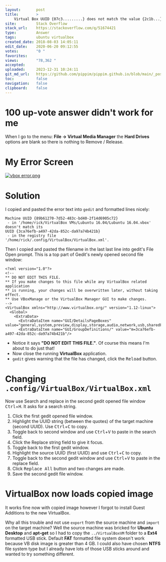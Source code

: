 ```yaml
---
layout:       post
title:        >
    Virtual Box UUID {07c3.........} does not match the value {2c1b...} stored in the media registry
site:         Stack Overflow
stack_url:    https://stackoverflow.com/q/51674421
type:         Answer
tags:         ubuntu virtualbox
created_date: 2018-08-03 14:05:11
edit_date:    2020-06-20 09:12:55
votes:        "0 "
favorites:    
views:        "78,362 "
accepted:     
uploaded:     2023-12-31 10:24:11
git_md_url:   https://github.com/pippim/pippim.github.io/blob/main/_posts/2018/2018-08-03-Virtual-Box-UUID-_07c3........._-does-not-match-the-value-_2c1b..._-stored-in-the-media-registry.md
toc:          false
navigation:   false
clipboard:    false
---
```


# 100 up-vote answer didn't work for me

When I go to the menu: **File → Virtual Media Manager** the **Hard Drives** options are blank so there is nothing to Remove / Release.

# My Error Screen

[![vbox error.png][1]][1]

# Solution

I copied and pasted the error text into `gedit` and formatted lines nicely:

``` 
Machine UUID {89b61270-7d52-483c-bd40-2f14d6905c72}
 - in '/home/rick/VirtualBox VMs/Lubuntu 16.04/Lubuntu 16.04.vbox' doesn't match its 
UUID {3ca76efb-a497-42da-852c-da97a74b421b}
 - in the registry file '/home/rick/.config/VirtualBox/VirtualBox.xml'.
```

Then I copied and pasted the filename in the last last line into gedit's File Open prompt. This is a top part of Gedit's newly opened second file window:

``` 
<?xml version="1.0"?>
<!--
** DO NOT EDIT THIS FILE.
** If you make changes to this file while any VirtualBox related application
** is running, your changes will be overwritten later, without taking effect.
** Use VBoxManage or the VirtualBox Manager GUI to make changes.
-->
<VirtualBox xmlns="http://www.virtualbox.org/" version="1.12-linux">
  <Global>
    <ExtraData>
      <ExtraDataItem name="GUI/DetailsPageBoxes" value="general,system,preview,display,storage,audio,network,usb,sharedFolders,description"/>
      <ExtraDataItem name="GUI/GroupDefinitions/" value="m=3ca76efb-a497-42da-852c-da97a74b421b"/>
```

- Notice it says **"DO NOT EDIT THIS FILE."**. Of course this means I'm about to do just that!
- Now close the running **VirtualBox** application.
- `gedit` gives warning that the file has changed, click the <kbd>Reload</kbd> button.

# Changing `.config/VirtualBox/VirtualBox.xml`

Now use Search and replace in the second gedit opened file window <kbd>Ctrl</kbd>+<kbd>H</kbd>. It asks for a search string. 

1. Click the first gedit opened file window.
2. Highlight the UUID string (between the quotes) of the target machine (second UUID). Use <kbd>Ctrl</kbd>+<kbd>C</kbd> to copy.
3. Toggle back to second window and use <kbd>Ctrl</kbd>+<kbd>V</kbd> to paste in the search field.
4. Click the Replace string field to give it focus.
5. Toggle back to the first gedit window.
6. Highlight the source UUID (first UUID) and use <kbd>Ctrl</kbd>+<kbd>C</kbd> to copy.
7. Toggle back to the second gedit window and use <kbd>Ctrl</kbd>+<kbd>V</kbd> to paste in the replace field.
8. Click <kbd>Replace All</kbd> button and two changes are made.
9. Save the second gedit file window.

# VirtualBox now loads copied image

It works fine now with copied image however I forgot to install Guest Additions to the new VirtualBox. 

Why all this trouble and not use `export` from the source machine and `import` on the target machine? Well the source machine was bricked for **Ubuntu Desktop** and **apt-get** so I had to copy the `../VirtualBoxVM` folder to a **Ext4** formatted USB stick. Default **FAT** formatted file system doesn't work because VB disk image is greater than 4 GB. I could also have chosen **NTFS** file system type but I already have lots of those USB sticks around and wanted to try something different.

  [1]: https://i.stack.imgur.com/TFwC5.png

